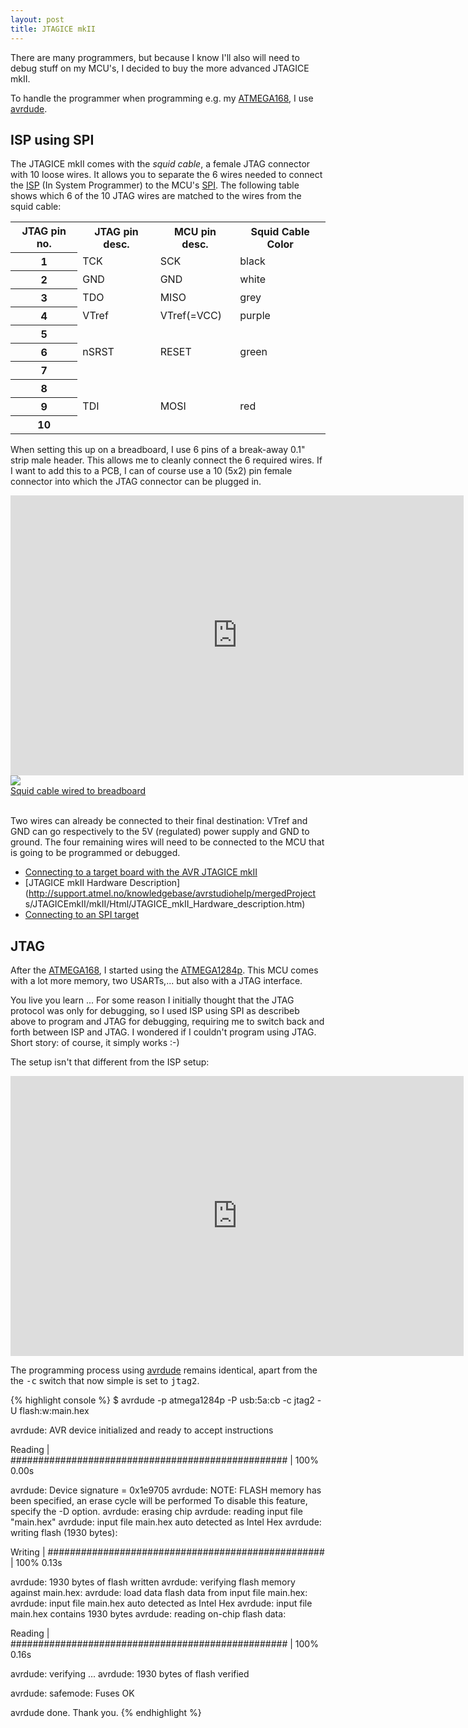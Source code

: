 ```yaml
---
layout: post
title: JTAGICE mkII
---
```


There are many programmers, but because I know I'll also will need to debug
stuff on my MCU's, I decided to buy the more advanced JTAGICE mkII.

To handle the programmer when programming e.g. my [ATMEGA168](ATMEGA168.html),
I use [avrdude](Avrdude.html).

## ISP using SPI

The JTAGICE mkII comes with the *squid cable*, a female JTAG connector with 10
loose wires. It allows you to separate the 6 wires needed to connect the
[ISP](http://en.wikipedia.org/wiki/In-System_Programming) (In System
Programmer) to the MCU's
[SPI](http://en.wikipedia.org/wiki/Serial_Peripheral_Interface_Bus). The
following table shows which 6 of the 10 JTAG wires are matched to the wires
from the squid cable:

<table class="info">
  <tr class="header">
    <th>JTAG pin no.</th>
    <th>JTAG pin desc.</th>
    <th>MCU pin desc.</th>
    <th>Squid Cable Color</th>
  </tr>
  <tr><th>1</th>  <td>TCK</td>    <td>SCK</td>         <td>black</td></tr>
  <tr><th>2</th>  <td>GND</td>    <td>GND</td>         <td>white</td></tr>
  <tr><th>3</th>  <td>TDO</td>    <td>MISO</td>        <td>grey</td></tr>
  <tr><th>4</th>  <td>VTref</td>  <td>VTref(=VCC)</td> <td>purple</td></tr>
  <tr><th>5</th>  <td>&nbsp;</td> <td>&nbsp;</td>      <td>&nbsp;</td></tr>
  <tr><th>6</th>  <td>nSRST</td>  <td>RESET</td>       <td>green</td></tr>
  <tr><th>7</th>  <td>&nbsp;</td> <td>&nbsp;</td>      <td>&nbsp;</td></tr>
  <tr><th>8</th>  <td>&nbsp;</td> <td>&nbsp;</td>      <td>&nbsp;</td></tr>
  <tr><th>9</th>  <td>TDI</td>    <td>MOSI</td>        <td>red</td></tr>
  <tr><th>10</th> <td>&nbsp;</td> <td>&nbsp;</td>      <td>&nbsp;</td></tr>
</table>

When setting this up on a breadboard, I use 6 pins of a break-away 0.1" strip
male header. This allows me to cleanly connect the 6 required wires. If I want
to add this to a PCB, I can of course use a 10 (5x2) pin female connector into
which the JTAG connector can be plugged in.

<iframe width="725" height="448" src="http://123d.circuits.io/circuits/17091/embed#schematic" frameborder="0" marginwidth="0" marginheight="0" scrolling="no"></iframe>

<div class="thumb left">
  <a href="images/full/squid_cable.jpg" target="_blank">
    <img src="images/thumb/squid_cable.jpg"><br>
    Squid cable wired to breadboard
  </a>
</div>

<br clear="both">

Two wires can already be connected to their final destination: VTref and GND
can go respectively to the 5V (regulated) power supply and GND to ground. The
four remaining wires will need to be connected to the MCU that is going to be
programmed or debugged.

* [Connecting to a target board with the AVR JTAGICE
  mkII](http://www.atmel.com/Images/doc2562.pdf)
* [JTAGICE mkII Hardware
  Description](http://support.atmel.no/knowledgebase/avrstudiohelp/mergedProject
  s/JTAGICEmkII/mkII/Html/JTAGICE_mkII_Hardware_description.htm)
* [Connecting to an SPI
  target](http://www.atmel.no/webdoc/jtagicemkii/jtagicemkii.connecting_spi.html
  )

## JTAG

After the [ATMEGA168](ATMEGA168.html), I started using the
[ATMEGA1284p](ATMEGA1284p.html). This MCU comes with a lot more memory, two
USARTs,... but also with a JTAG interface.

You live you learn ... For some reason I initially thought that the JTAG
protocol was only for debugging, so I used ISP using SPI as describeb above to
program and JTAG for debugging, requiring me to switch back and forth between
ISP and JTAG. I wondered if I couldn't program using JTAG. Short story: of
course, it simply works :-)

The setup isn't that different from the ISP setup:

<iframe width="725" height="448" src="http://123d.circuits.io/circuits/10002861/embed#schematic" frameborder="0" marginwidth="0" marginheight="0" scrolling="no"></iframe>

The programming process using [avrdude](Averdude.html) remains identical, apart
from the the <tt>-c</tt> switch that now simple is set to <tt>jtag2</tt>.

{% highlight console %}
$ avrdude -p atmega1284p -P usb:5a:cb -c jtag2 -U flash:w:main.hex 

avrdude: AVR device initialized and ready to accept instructions

Reading | ################################################## | 100% 0.00s

avrdude: Device signature = 0x1e9705
avrdude: NOTE: FLASH memory has been specified, an erase cycle will be performed
         To disable this feature, specify the -D option.
avrdude: erasing chip
avrdude: reading input file "main.hex"
avrdude: input file main.hex auto detected as Intel Hex
avrdude: writing flash (1930 bytes):

Writing | ################################################## | 100% 0.13s

avrdude: 1930 bytes of flash written
avrdude: verifying flash memory against main.hex:
avrdude: load data flash data from input file main.hex:
avrdude: input file main.hex auto detected as Intel Hex
avrdude: input file main.hex contains 1930 bytes
avrdude: reading on-chip flash data:

Reading | ################################################## | 100% 0.16s

avrdude: verifying ...
avrdude: 1930 bytes of flash verified

avrdude: safemode: Fuses OK

avrdude done.  Thank you.
{% endhighlight %}

